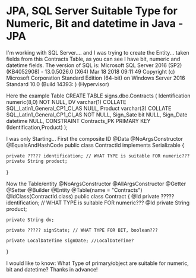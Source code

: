
# JPA, SQL Server Suitable Type for Numeric, Bit and datetime in Java - JPA

I'm working with SQL Server.... and I was trying to create the Entity... taken fields from this Contracts Table, as you can see I have bit, numeric and datetime fields.
The version of SQL is:
Microsoft SQL Server 2016 (SP2) (KB4052908) - 13.0.5026.0 (X64) 
    Mar 18 2018 09:11:49 
    Copyright (c) Microsoft Corporation
    Standard Edition (64-bit) on Windows Server 2016 Standard 10.0 <X64> (Build 14393: ) (Hypervisor)

Here the example Table
CREATE TABLE signs.dbo.Contracts (
    Identification numeric(8,0) NOT NULL,
    DV varchar(1) COLLATE SQL_Latin1_General_CP1_CI_AS NULL,
    Product varchar(3) COLLATE SQL_Latin1_General_CP1_CI_AS NOT NULL,
    Sign_Sate bit NULL,
    Sign_Date datetime NULL,
    CONSTRAINT Contracts_PK PRIMARY KEY (Identification,Product)
);

I was only Starting...
First the composite ID
@Data
@NoArgsConstructor
@EqualsAndHashCode
public class ContractId implements Serializable {

    private ????? identification; // WHAT TYPE is suitable FOR numeric???
    private String product;

}

Now the Table/entity
@NoArgsConstructor
@AllArgsConstructor
@Getter
@Setter
@Builder
@Entity
@Table(name = "Contracts")
@IdClass(ContractId.class)
public class Contract {
    @Id
    private ????? identification; // WHAT TYPE is suitable FOR numeric???
    @Id
    private String product;

    private String dv;

    private ????? signState; // WHAT TYPE FOR BIT, boolean???

    private LocalDateTime signDate; //LocalDateTime?
}

I would like to know:
What Type of primary/object are suitable for numeric, bit and datetime?
Thanks in advance!

        
